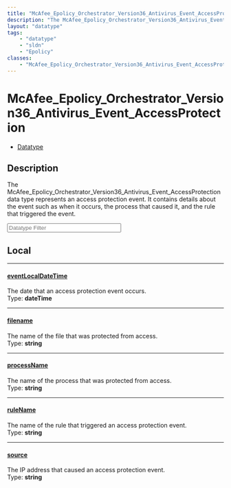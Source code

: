 ```yaml
---
title: "McAfee_Epolicy_Orchestrator_Version36_Antivirus_Event_AccessProtection"
description: "The McAfee_Epolicy_Orchestrator_Version36_Antivirus_Event_AccessProtection data type represents an access protection eve... "
layout: "datatype"
tags:
    - "datatype"
    - "sldn"
    - "Epolicy"
classes:
    - "McAfee_Epolicy_Orchestrator_Version36_Antivirus_Event_AccessProtection"
---
```


# McAfee_Epolicy_Orchestrator_Version36_Antivirus_Event_AccessProtection
<div id='service-datatype'>
    <ul id='sldn-reference-tabs'>
        <li id='datatype'> <a href='/reference/datatypes/McAfee_Epolicy_Orchestrator_Version36_Antivirus_Event_AccessProtection' >Datatype</a></li>
    </ul>
</div>

## Description 
The McAfee_Epolicy_Orchestrator_Version36_Antivirus_Event_AccessProtection data type represents an access protection event. It contains details about the event such as when it occurs, the process that caused it, and the rule that triggered the event. 





<!-- Filer BEGIN -->
<div class="view-filters">
        <div class="clearfix">
            <div class="search-input-box">
                <input placeholder="Datatype Filter" onkeyup="titleSearch(inputId='prop-input', divId='properties', elementClass='prop-row')" 
                    type="text" id="prop-input" value="" size="30" maxlength="128" class="form-text">
            </div>
        </div>
</div>
<!-- Filer END -->

<div id="properties" class="content">
<div id="localProperties" class="prop-content" >

## Local
<div class="prop-row">

-----
[eventLocalDateTime]: #eventlocaldatetime
#### [eventLocalDateTime]
The date that an access protection event occurs.  
<span class="type-label">Type: </span>**dateTime**


</div>
<div class="prop-row">

-----
[filename]: #filename
#### [filename]
The name of the file that was protected from access.  
<span class="type-label">Type: </span>**string**


</div>
<div class="prop-row">

-----
[processName]: #processname
#### [processName]
The name of the process that was protected from access.  
<span class="type-label">Type: </span>**string**


</div>
<div class="prop-row">

-----
[ruleName]: #rulename
#### [ruleName]
The name of the rule that triggered an access protection event.  
<span class="type-label">Type: </span>**string**


</div>
<div class="prop-row">

-----
[source]: #source
#### [source]
The IP address that caused an access protection event.  
<span class="type-label">Type: </span>**string**


</div>
</div>
<!-- LOCAL PROPERTY END -->

</div>



